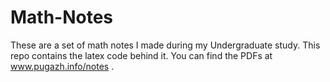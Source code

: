 # Math-Notes
These are a set of math notes I made during my Undergraduate study. This repo contains the latex code behind it. You can find the PDFs at www.pugazh.info/notes .
